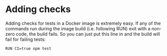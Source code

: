 # Adding checks

Adding checks for tests in a Docker image is extremely easy. If any of the commands run during the image build (i.e. following RUN) exit with a non-zero code, the build fails. So you can just put this line in and the build will fail for failing tests:

```
RUN CI=true npm test
```
